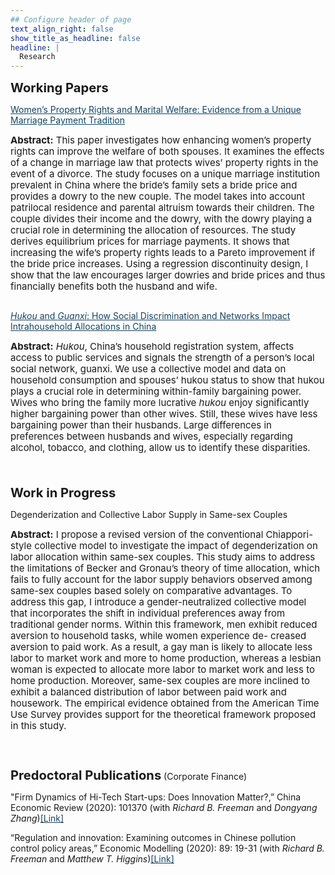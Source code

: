 ```yaml
---
## Configure header of page
text_align_right: false
show_title_as_headline: false
headline: |
  Research
---
```


<big><big><b>Working Papers</b></big></big>

<div> 
<a href="https://github.com/lzhuge/lzhuge.github.io/blob/main/papers/Womens_Property_Rights.pdf" style="color:#154360;" target="_blank">Women’s Property Rights and Marital Welfare: Evidence from a Unique Marriage Payment Tradition</a>
<br> <p style="line-height:120%; font-size: 15px"> <b>Abstract:</b> This paper investigates how enhancing women’s property rights can improve the welfare of both spouses. It examines the effects of a change in marriage law that protects wives’ property rights in the event of a divorce. The study focuses on a unique marriage institution prevalent in China where the bride’s family sets a bride price and provides a dowry to the new couple. The model takes into account patrilocal residence and parental altruism towards their children. The couple divides their income and the dowry, with the dowry playing a crucial role in determining the allocation of resources. The study derives equilibrium prices for marriage payments. It shows that increasing the wife’s property rights leads to a Pareto improvement if the bride price increases. Using a regression discontinuity design, I show that the law encourages larger dowries and bride prices and thus financially benefits both the husband and wife.</p>
</div>

<div style="line-height:100%;">
    <br>
</div>

<div> 
<a href="https://github.com/lzhuge/lzhuge.github.io/blob/main/papers/hukou.pdf" style="color:#154360;" target="_blank"><i>Hukou</i> and <i>Guanxi</i>: How Social Discrimination and Networks Impact Intrahousehold Allocations in China</a>
<br> <p style="line-height:120%; font-size: 15px"> <b>Abstract:</b> <i>Hukou</i>, China’s household registration system, affects access to public services and signals the strength of a person’s local social network, guanxi. We use a collective model and data on household consumption and spouses’ hukou status to show that hukou plays a crucial role in determining within-family bargaining power. Wives who bring the family more lucrative <i>hukou</i> enjoy significantly higher bargaining power than other wives. Still, these wives have less bargaining power than their husbands. Large differences in preferences between husbands and wives, especially regarding alcohol, tobacco, and clothing, allow us to identify these disparities.</p>
</div>

<div style="line-height:150%;">
    <br>
</div>

<big><big><b>Work in Progress</b></big></big>

<div> 
Degenderization and Collective Labor Supply in Same-sex Couples
<br> <p style="line-height:120%; font-size: 15px"> <b>Abstract:</b> I propose a revised version of the conventional Chiappori-style collective model to investigate the impact of degenderization on labor allocation within same-sex couples. This study aims to address the limitations of Becker and Gronau’s theory of time allocation, which fails to fully account for the labor supply behaviors observed among same-sex couples based solely on comparative advantages. To address this gap, I introduce a gender-neutralized collective model that incorporates the shift in individual preferences away from traditional gender norms. Within this framework, men exhibit reduced aversion to household tasks, while women experience de- creased aversion to paid work. As a result, a gay man is likely to allocate less labor to market work and more to home production, whereas a lesbian woman is expected to allocate more labor to market work and less to home production. Moreover, same-sex couples are more inclined to exhibit a balanced distribution of labor between paid work and housework. The empirical evidence obtained from the American Time Use Survey provides support for the theoretical framework proposed in this study.</p>
</div>

<div style="line-height:200%;">
    <br>
</div>

<big><big><b>Predoctoral Publications</b></big></big> (Corporate Finance)

<div> 
"Firm Dynamics of Hi-Tech Start-ups: Does Innovation Matter?,” China Economic Review (2020): 101370 (with <i>Richard B. Freeman</i> and <i>Dongyang Zhang</i>)<a href="https://www.sciencedirect.com/science/article/abs/pii/S1043951X19301312" style="color:#154360;" target="_blank">[Link]</a>
</div>

<div style="line-height:100%;">
    <br>
</div>

<div> 
“Regulation and innovation: Examining outcomes in Chinese pollution control policy areas,” Economic Modelling (2020): 89: 19-31 (with <i>Richard B. Freeman</i> and <i>Matthew T. Higgins</i>)<a href="https://www.sciencedirect.com/science/article/abs/pii/S0264999318301044" style="color:#154360;" target="_blank">[Link]</a>
</div>

<div style="line-height:300%;">
    <br>
</div>